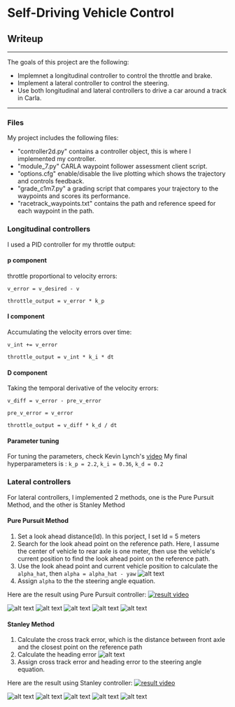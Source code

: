 # **Self-Driving Vehicle Control**

## Writeup

---

The goals of this project are the following:
* Implemnet a longitudinal controller to control the throttle and brake.
* Implement a lateral controller to control the steering.
* Use both longitudinal and lateral controllers to drive a car around a track in Carla.

---
### Files

My project includes the following files:
* "controller2d.py" contains a controller object, this is where I implemented my controller.
* "module_7.py" CARLA waypoint follower assessment client script.
* "options.cfg" enable/disable the live plotting which shows the trajectory and controls feedback.
* "grade_c1m7.py" a grading script that compares your trajectory to the waypoints and scores its performance.
* "racetrack_waypoints.txt" contains the path and reference speed for each waypoint in the path.


### Longitudinal controllers
I used a PID controller for my throttle output:

#### p component
throttle proportional to velocity errors:

` v_error = v_desired - v `

` throttle_output = v_error * k_p `

#### I component
Accumulating the velocity errors over time:

` v_int += v_error `

` throttle_output = v_int * k_i * dt `

#### D component
Taking the temporal derivative of the velocity errors:

` v_diff = v_error - pre_v_error `

` pre_v_error = v_error `

` throttle_output = v_diff * k_d / dt `

#### Parameter tuning
For tuning the parameters, check Kevin Lynch's [video](https://bit.ly/2P208OH)
My final hyperparameters is :
` k_p = 2.2 `, ` k_i = 0.36 `, ` k_d = 0.2 `


### Lateral controllers
For lateral controllers, I implemented 2 methods, one is the Pure Pursuit Method, and the other is Stanley Method

#### Pure Pursuit Method
1. Set a look ahead distance(ld). In this porject, I set ld = 5 meters
2. Search for the look ahead point on the reference path. Here, I assume the center of vehicle to rear axle is one meter, then use the vehicle's current position to find the look ahead point on the reference path.
3. Use the look ahead point and current vehicle position to calculate the `alpha_hat`, then `alpha = alpha_hat - yaw`
![alt text](./controller_output/alpha.png)
4. Assign `alpha` to the the steering angle equation.


Here are the result using Pure Pursuit controller:
[![result video](http://img.youtube.com/vi/6A55QLBNous/0.jpg)](https://www.youtube.com/watch?v=6A55QLBNous "PID + Pure Pursuit Controller")

![alt text](./controller_output/pp_forward_speed.png)
![alt text](./controller_output/pp_throttle_output.png)
![alt text](./controller_output/pp_brake_output.png)
![alt text](./controller_output/pp_steer_output.png)
![alt text](./controller_output/pp_trajectory.png)


#### Stanley Method
1. Calculate the cross track error, which is the distance between front axle and the closest point on the reference path
2. Calculate the heading error
![alt text](./controller_output/phi_error.png)
3. Assign cross track error and heading error to the steering angle equation.

Here are the result using Stanley controller:
[![result video](http://img.youtube.com/vi/kyTUrep-Sio/0.jpg)](https://www.youtube.com/watch?v=kyTUrep-Sio "PID + Stanley Controller")

![alt text](./controller_output/stl_forward_speed.png)
![alt text](./controller_output/stl_throttle_output.png)
![alt text](./controller_output/stl_brake_output.png)
![alt text](./controller_output/stl_steer_output.png)
![alt text](./controller_output/stl_trajectory.png)
